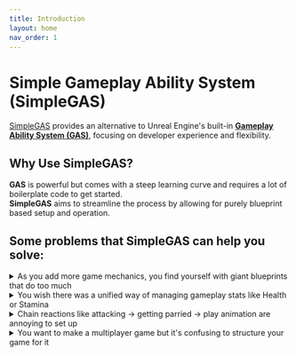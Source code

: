 ```yaml
---
title: Introduction
layout: home
nav_order: 1
---
```


# Simple Gameplay Ability System (SimpleGAS)

[SimpleGAS](https://github.com/strayTrain/SimpleGameplayAbilitySystem) provides an alternative to Unreal Engine's built-in [**Gameplay Ability System (GAS)**](https://dev.epicgames.com/documentation/en-us/unreal-engine/gameplay-ability-system-for-unreal-engine), focusing on developer experience and flexibility.

## Why Use SimpleGAS?

**GAS** is powerful but comes with a steep learning curve and requires a lot of boilerplate code to get started.  
**SimpleGAS** aims to streamline the process by allowing for purely blueprint based setup and operation.

## Some problems that SimpleGAS can help you solve:

<details markdown="1">
  <summary>As you add more game mechanics, you find yourself with giant blueprints that do too much</summary>

As you add more things that your player can do, your blueprint complexity goes up. This makes it trickier to refactor and and  causes headaches in teams where multiple people are trying to add new functionality in the Player blueprint at the same time.

You can create a `SimpleAbility` to add new functionality to your player. Each ability is it's own blueprint and has straightforward methods of activation and extension.

Abilities also support arbitrary structs as inputs. e.g. If you have a `LaunchPlayer` ability, you can pass in a struct containing info about the direction and force to launch the player with

![a screenshot of activating an ability with input parameters](images/HLO_ActivatingAbility.png)
</details>

<details markdown="1">
  <summary>You wish there was a unified way of managing gameplay stats like Health or Stamina</summary>

- You have some stats on your Player like Health or Stamina and the same stats on enemy characters. To change the Health value on a player or enemy you must either have them inherit from the same class or do some work figuring out which type of class you're dealing with in order to change the correct variable. 
  - SimpleGAS supports **Attributes** that can help you simplify this interaction. Add an AbilityComponent to an Actor, define some attributes for it and you're ready to go. 
  - **Attributes** support numerical values for common stats like Health, Stamina, Energy etc and also arbitrary structs for more complex stats
  - Attributes send events that you can easily listen for, simplifying your UI code 
  - **Attribute Sets** allow you to define several attributes at once in a reusable file. Player and Enemy actors both have Health and Stamina? Create one attribute set, assign it on their ability components and you're ready to go.

</details>

<details markdown="1">
  <summary>Chain reactions like attacking -> getting parried -> play animation are annoying to set up</summary>


</details>

<details markdown="1">
  <summary>You want to make a multiplayer game but it's confusing to structure your game for it</summary>


</details>